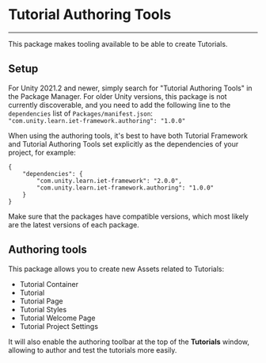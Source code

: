 # Tutorial Authoring Tools
---------
This package makes tooling available to be able to create Tutorials.

## Setup
For Unity 2021.2 and newer, simply search for "Tutorial Authoring Tools" in the Package Manager. For older Unity versions, this package is not currently discoverable,
and you need to add the following line to the `dependencies` list of `Packages/manifest.json`:  
`"com.unity.learn.iet-framework.authoring": "1.0.0"`

When using the authoring tools, it's best to have both Tutorial Framework and Tutorial Authoring Tools set explicitly as the dependencies of your project, for example:

    {
        "dependencies": {
            "com.unity.learn.iet-framework": "2.0.0",
            "com.unity.learn.iet-framework.authoring": "1.0.0"
        }
    }

Make sure that the packages have compatible versions, which most likely are the latest versions of each package.

## Authoring tools
This package allows you to create new Assets related to Tutorials:

- Tutorial Container
- Tutorial
- Tutorial Page
- Tutorial Styles
- Tutorial Welcome Page
- Tutorial Project Settings

It will also enable the authoring toolbar at the top of the **Tutorials** window, allowing to author and test the tutorials more easily.
